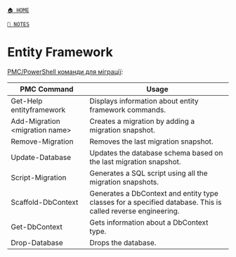 ﻿[`🏠 HOME`](../../README.md)  


[`📝 NOTES`](../README.md)

# Entity Framework

[PMC/PowerShell команди для міграції](https://www.entityframeworktutorial.net/efcore/pmc-commands-for-ef-core-migration.aspx):

|PMC Command |Usage |
|---|---|
| Get-Help entityframework | Displays information about entity framework commands. | 
| Add-Migration \<migration name\> | Creates a migration by adding a migration snapshot. |
| Remove-Migration | Removes the last migration snapshot. |
| Update-Database| Updates the database schema based on the last migration snapshot. |
| Script-Migration | Generates a SQL script using all the migration snapshots.  |
| Scaffold-DbContext | Generates a DbContext and entity type classes for a specified database. This is called reverse engineering. |
| Get-DbContext | Gets information about a DbContext type. |
| Drop-Database | Drops the database. |